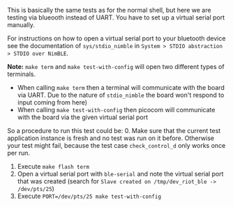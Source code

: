 This is basically the same tests as for the normal shell, but here we are
testing via blueooth instead of UART. You have to set up a virtual serial port
manually.

For instructions on how to open a virtual serial port to your bluetooth device
see the documentation of `sys/stdio_nimble` in
`System > STDIO abstraction > STDIO over NimBLE`.

**Note:** `make term` and `make test-with-config` will open two different types of terminals.
- When calling `make term` then a terminal will communicate with the board
via UART. Due to the nature of `stdio_nimble` the board won't respond to input
coming from here)
- When calling `make test-with-config` then picocom will communicate with the board via the
given virtual serial port

So a procedure to run this test could be:
0. Make sure that the current test application instance is fresh and no test was
run on it before. Otherwise your test might fail, because the test case
`check_control_d` only works once per run.
1. Execute `make flash term`
2. Open a virtual serial port with `ble-serial` and note the virtual serial port
that was created (search for `Slave created on /tmp/dev_riot_ble -> /dev/pts/25`)
3. Execute `PORT=/dev/pts/25 make test-with-config`
